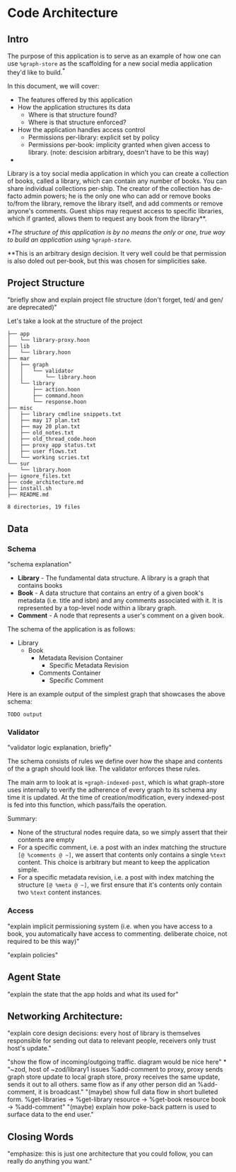 # Code Architecture

## Intro

The purpose of this application is to serve as an example of how one can use `%graph-store`
as the scaffolding for a new social media application they'd like to build.<sup>*</sup>


In this document, we will cover:
- The features offered by this application
- How the application structures its data
	- Where is that structure found? <!-- sur files -->
	- Where is that structure enforced?
- How the application handles access control
	- Permissions per-library: explicit set by policy
	- Permissions per-book: implicity granted when given access to library. (note: descision arbitrary, doesn't have to be this way)
- 

Library is a toy social media application in which you can create a collection of books, called a library, which can contain any number of books. You can share individual collections per-ship. The creator of the collection has de-facto admin powers; he is the only one who can add or remove books to/from the library, remove the library itself, and add comments or remove anyone's comments. Guest ships may request access to specific libraries, which if granted, allows them to request any book from the library\*\*.




*\*The structure of this application is by no means the only or one, true way to build an application using `%graph-store`.*

\*\*This is an arbitrary design decision. It very well could be that permission is also doled out per-book, but this was chosen for simplicities sake.


## Project Structure

"briefly show and explain project file structure (don't forget, ted/ and gen/ are deprecated)"


Let's take a look at the structure of the project

```
├── app
│   └── library-proxy.hoon
├── lib
│   └── library.hoon
├── mar
│   ├── graph
│   │   └── validator
│   │       └── library.hoon
│   └── library
│       ├── action.hoon
│       ├── command.hoon
│       └── response.hoon
├── misc
│   ├── library cmdline snippets.txt
│   ├── may 17 plan.txt
│   ├── may 20 plan.txt
│   ├── old_notes.txt
│   ├── old_thread_code.hoon
│   ├── proxy app status.txt
│   ├── user flows.txt
│   └── working scries.txt
└── sur
    └── library.hoon
├── ignore_files.txt
├── code_architecture.md
├── install.sh
├── README.md

8 directories, 19 files

```


## Data

### Schema
"schema explanation"


* **Library** - The fundamental data structure. A library is a graph that contains books
* **Book** - A data structure that contains an entry of a given book's metadata (i.e. title and isbn) and any comments associated with it. It is represented by a top-level node within a library graph.
* **Comment** - A node that represents a user's comment on a given book.

The schema of the application is as follows:

* Library
	- Book
		+ Metadata Revision Container
			* Specific Metadata Revision
		+ Comments Container
			* Specific Comment


Here is an example output of the simplest graph that showcases the above schema:

```
TODO output
```


### Validator
"validator logic explanation, briefly"

The schema consists of rules we define over how the shape and contents of the a graph should look like. The validator enforces these rules. 

The main arm to look at is `+graph-indexed-post`, which is what graph-store uses internally to verify the adherence of every graph to its schema any time it is updated. At the time of creation/modification, every indexed-post is fed into this function, which pass/fails the operation.

Summary:

- None of the structural nodes require data, so we simply assert that their contents are empty
- For a specific comment, i.e. a post with an index matching the structure `[@ %comments @ ~]`, we assert that contents only contains a single `%text` content. This choice is arbitrary but meant to keep the application simple.
- For a specific metadata revision, i.e. a post with index matching the structure `[@ %meta @ ~]`,
  we first ensure that it's contents only contain two `%text` content instances.


### Access

"explain implicit permissioning system (i.e. when you have access to a book, you automatically have access to commenting. deliberate choice, not required to be this way)"

"explain policies"


## Agent State
"explain the state that the app holds and what its used for"

## Networking Architecture:
"explain core design decisions: every host of library is themselves responsible for sending out data to relevant people, receivers only trust host's update."

"show the flow of incoming/outgoing traffic. diagram would be nice here"
	* "~zod, host of ~zod/library1 issues %add-comment to proxy, proxy sends graph store update to local graph store, proxy receives the same update, sends it out to all others. same flow as if any other person did an %add-comment, it is broadcast."
"(maybe) show full data flow in short bulleted form. %get-libraries -> %get-library resource -> %get-book resource book -> %add-comment"
"(maybe) explain how poke-back pattern is used to surface data to the end user."

## Closing Words
"emphasize: this is just one architecture that you could follow, you can really do anything you want."





